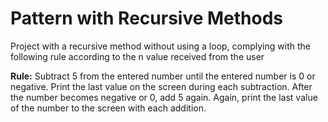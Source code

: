 # Pattern with Recursive Methods

Project with a recursive method without using a 
loop, complying with the following rule according 
to the n value received from the user

**Rule:** Subtract 5 from the entered number until the 
entered number is 0 or negative. Print the last value 
on the screen during each subtraction. After the 
number becomes negative or 0, add 5 again. Again, 
print the last value of the number to the screen with 
each addition.